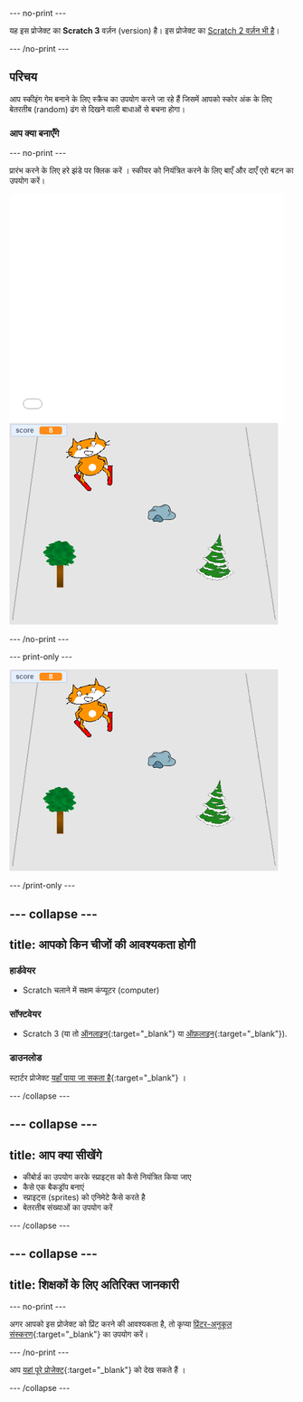 --- no-print ---

यह इस प्रोजेक्ट का **Scratch 3** वर्ज़न (version) है। इस प्रोजेक्ट का [Scratch 2 वर्ज़न भी है](https://projects.raspberrypi.org/hi-IN/projects/scratch-cat-goes-skiing-scratch2)।

--- /no-print ---

## परिचय

आप स्कीइंग गेम बनाने के लिए स्क्रैच का उपयोग करने जा रहे हैं जिसमें आपको स्कोर अंक के लिए बेतरतीब (random) ढंग से दिखने वाली बाधाओं से बचना होगा।

### आप क्या बनाएँगे

--- no-print ---

प्रारंभ करने के लिए हरे झंडे पर क्लिक करें । स्कीयर को नियंत्रित करने के लिए बाएँ और दाएँ एरो बटन का उपयोग करें।

<div class="scratch-preview">
  <iframe allowtransparency="true" width="485" height="402" src="//scratch.mit.edu/projects/embed/281116583/?autostart=false" frameborder="0" scrolling="no"></iframe>
  <img src="images/skiing-final.png">
</div>

--- /no-print ---

--- print-only ---

![पूर्ण प्रोजेक्ट](images/skiing-final.png)

--- /print-only ---

--- collapse ---
---
title: आपको किन चीजों की आवश्यकता होगी
---

### हार्डवेयर

+ Scratch चलाने में सक्षम कंप्यूटर (computer)

### सॉफ्टवेयर

+ Scratch 3 (या तो [ऑनलाइन](https://rpf.io/scratchon){:target="_blank"} या [ऑफ़लाइन](https://rpf.io/scratchoff){:target="_blank"}).

### डाउनलोड

स्टार्टर प्रोजेक्ट [यहाँ पाया जा सकता है](https://rpf.io/p/hi-IN/scratch-cat-goes-skiing-go){:target="_blank"} ।

--- /collapse ---

--- collapse ---
---
title: आप क्या सीखेंगे
---

+ कीबोर्ड का उपयोग करके स्प्राइट्स को कैसे नियंत्रित किया जाए
+ कैसे एक बैकड्रॉप बनाएं
+ स्प्राइट्स (sprites) को एनिमेटे कैसे करते है
+ बेतरतीब संख्याओं का उपयोग करें

--- /collapse ---

--- collapse ---
---
title: शिक्षकों के लिए अतिरिक्त जानकारी
---

--- no-print ---

अगर आपको इस प्रोजेक्ट को प्रिंट करने की आवश्यकता है, तो कृप्या [प्रिंटर-अनुकूल संस्करण](https://projects.raspberrypi.org/hi-IN/projects/scratch-cat-goes-skiing/print){:target="_blank"} का उपयोग करें।

--- /no-print ---

आप [यहां पूरे प्रोजेक्ट](https://rpf.io/p/hi-IN/scratch-cat-goes-skiing-get){:target="_blank"} को देख सकते हैं ।

--- /collapse ---
